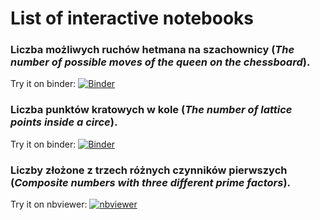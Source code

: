 # List of interactive notebooks

### Liczba możliwych ruchów hetmana na szachownicy (<em>The number of possible moves of the queen on the chessboard</em>).  

Try it on binder: [![Binder](https://mybinder.org/badge_logo.svg)](https://mybinder.org/v2/gh/GitPistachio/AdHoc.git/master?filepath=notebooks%2FLiczba%20punkt%C3%B3w%20kratowych%20w%20kole.ipynb)

### Liczba punktów kratowych w kole (<em>The number of lattice points inside a circe</em>). 

Try it on binder: [![Binder](https://mybinder.org/badge_logo.svg)](https://mybinder.org/v2/gh/GitPistachio/AdHoc.git/master?filepath=notebooks%2FLiczba%20mo%C5%BCliwych%20ruch%C3%B3w%20hetmana%20na%20szachownicy.ipynb)

### Liczby złożone z trzech różnych czynników pierwszych (<em>Composite numbers with three different prime factors</em>). 

Try it on nbviewer: [![nbviewer](https://raw.githubusercontent.com/jupyter/design/master/logos/Badges/nbviewer_badge.svg)](https://nbviewer.jupyter.org/github/GitPistachio/AdHoc/blob/master/notebooks/Liczby%20z%C5%82o%C5%BCone%20z%20trzech%20r%C3%B3%C5%BCnych%20czynnik%C3%B3w%20pierwszych.ipynb)
